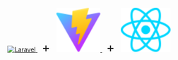 <p align="center">
  <a href="https://laravel.com" target="_blank">
    <img src="https://raw.githubusercontent.com/laravel/art/master/logo-lockup/5%20SVG/2%20CMYK/1%20Full%20Color/laravel-logolockup-cmyk-red.svg" width="200" alt="Laravel">
  </a>
  <span style="font-size: 2em; padding: 0 10px;">+</span>
  <a href="https://vitejs.dev/" target="_blank">
    <img src="react\public\vite.svg" height="100" alt="Vite">
  </a>
  <span style="font-size: 2em; padding: 0 10px;">+</span>
  <a href="https://react.dev/" target="_blank">
    <img src="react\src\assets\react.svg" height="100" alt="React">
  </a>
</p>
